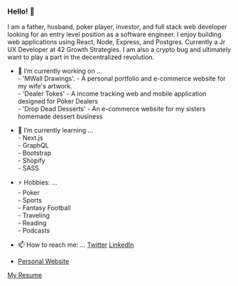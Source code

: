 ### Hello! 👋 
I am a father, husband, poker player, investor, and full stack web developer looking for an entry level position as a software engineer. I enjoy building web applications using React, Node, Express, and Postgres. 
Currently a Jr UX Developer at 42 Growth Strategies.
I am also a crypto bug and ultimately want to play a part in the decentralized revolution.


- 🔭 I’m currently working on ... 
            <br>   - 'MWall Drawings'.    - A personal portfolio and e-commerce website for my wife's artwork.
            <br>   - 'Dealer Tokes'       - A income tracking web and mobile application designed for Poker Dealers
            <br>   - 'Drop Dead Desserts' - An e-commerce website for my sisters homemade dessert business

- 🌱 I’m currently learning ...
              <br> -  Next.js 
              <br> -  GraphQL
              <br> -  Bootstrap
              <br> -  Shopify
              <br> -  SASS

- ⚡ Hobbies: ... 
              <br> - Poker
              <br> - Sports
              <br> - Fantasy Football
              <br> - Traveling
              <br> - Reading
              <br> - Podcasts

- 📫 How to reach me: ... [Twitter](https://twitter.com/TomWallaceJr2) [LinkedIn](https://www.linkedin.com/in/thomaswallacejr/)
- [Personal Website](http://www.tomwallacejr.com/)


[My Resume](https://docs.google.com/document/d/e/2PACX-1vSdVMiEPCH97kBhS6PKny50Ixiee0C0QBGTARiz1zJRW_21vaLwse_cwFsm8CfnZK2JlJhNHon2Xp3u/pub)
